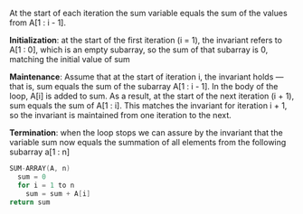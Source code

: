 At the start of each iteration the sum variable equals the sum of the values from A[1 : i - 1].

**Initialization**: at the start of the first iteration (i = 1), the invariant refers to A[1 : 0], which is an empty subarray, so the sum of that subarray is 0, matching the initial value of sum

**Maintenance**: Assume that at the start of iteration i, the invariant holds — that is, sum equals the sum of the subarray A[1 : i - 1].
In the body of the loop, A[i] is added to sum. As a result, at the start of the next iteration (i + 1), sum equals the sum of A[1 : i].
This matches the invariant for iteration i + 1, so the invariant is maintained from one iteration to the next.

**Termination**: when the loop stops we can assure by the invariant that the variable sum now equals the summation of all elements from the following subarray a[1 : n]

```cpp
SUM-ARRAY(A, n)
  sum = 0
  for i = 1 to n
    sum = sum + A[i]
return sum
```
